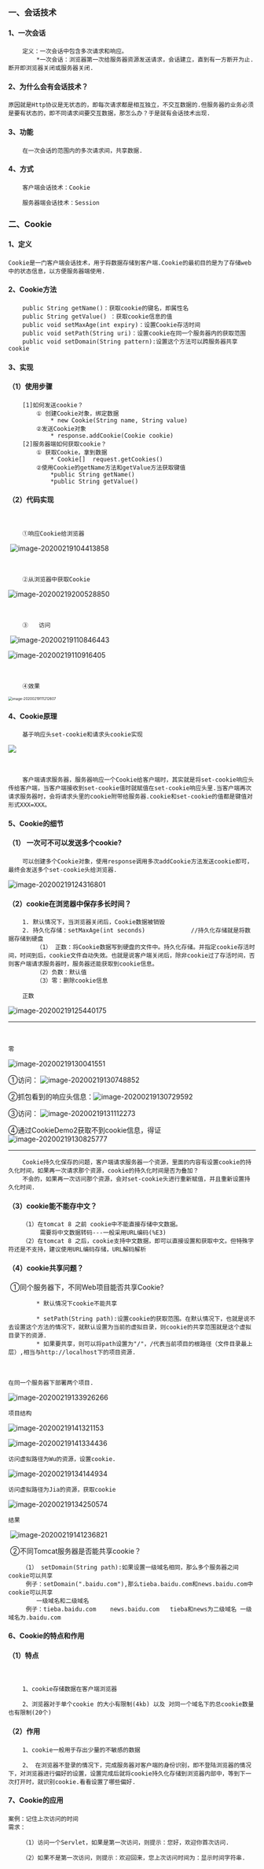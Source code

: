 ### 一、会话技术

#### 1、一次会话

```
	定义：一次会话中包含多次请求和响应。
		*一次会话：浏览器第一次给服务器资源发送请求，会话建立，直到有一方断开为止.断开即浏览器关闭或服务器关闭.
```

#### 2、为什么会有会话技术？

```
原因就是Http协议是无状态的，即每次请求都是相互独立，不交互数据的.但服务器的业务必须是要有状态的，即不同请求间要交互数据，那怎么办？于是就有会话技术出现.
```

#### 3、功能

```
	在一次会话的范围内的多次请求间，共享数据.
```

#### 4、方式

```
	客户端会话技术：Cookie

	服务器端会话技术：Session
```

### 二、Cookie

#### 1、定义

```
Cookie是一门客户端会话技术，用于将数据存储到客户端.Cookie的最初目的是为了存储web中的状态信息，以方便服务器端使用.
```

#### 2、Cookie方法

		public String getName()：获取cookie的键名，即属性名
		public String getValue() ：获取cookie信息的值
		public void setMaxAge(int expiry)：设置Cookie存活时间
		public void setPath(String uri)：设置cookie在同一个服务器内的获取范围
		public void setDomain(String pattern):设置这个方法可以跨服务器共享cookie
#### 3、实现

#### 	（1）使用步骤

```
	[1]如何发送cookie？
		① 创建Cookie对象，绑定数据
			* new Cookie(String name, String value) 
		②发送Cookie对象
			* response.addCookie(Cookie cookie) 	
	[2]服务器端如何获取cookie？	
		① 获取Cookie，拿到数据
			* Cookie[]  request.getCookies()
        ②使用Cookie的getName方法和getValue方法获取键值
    		*public String getName()
    		*public String getValue() 
```

#### 	（2）代码实现

​			

```
	①响应Cookie给浏览器
```

​					![image-20200219104413858](..\img\image-20200219104413858.png)

​		

```
	②从浏览器中获取Cookie
```

![image-20200219200528850](..\img\image-20200219104516034.png)

​			

```
	③	访问
```

​													![image-20200219110846443](..\img\image-20200219110846443.png)

![image-20200219110916405](..\img\image-20200219110916405.png)

​			

```
	④效果
```

<img src="..\img\image-20200219111212607.png" alt="image-20200219111212607" style="zoom:50%;" />

#### 4、Cookie原理

```
	基于响应头set-cookie和请求头cookie实现
```

![](..\img\Cookie原理.png)

​	

```
	客户端请求服务器，服务器响应一个Cookie给客户端时，其实就是将set-cookie响应头传给客户端，当客户端接收到set-cookie值时就赋值在set-cookie响应头里.当客户端再次请求服务器时，会将请求头里的cookie附带给服务器.cookie和set-cookie的值都是键值对形式XXX=XXX。
```



#### 5、Cookie的细节

#### 	（1） 一次可不可以发送多个cookie?

		可以创建多个Cookie对象，使用response调用多次addCookie方法发送cookie即可，最终会发送多个set-cookie头给浏览器. 
![image-20200219124316801](..\img\image-20200219124316801.png)

#### 	（2）cookie在浏览器中保存多长时间？

		1. 默认情况下，当浏览器关闭后，Cookie数据被销毁
		2. 持久化存储：setMaxAge(int seconds)				//持久化存储就是将数据存储到硬盘
			（1） 正数：将Cookie数据写到硬盘的文件中。持久化存储。并指定cookie存活时间，时间到后，cookie文件自动失效。也就是说客户端关闭后，除非cookie过了存活时间，否则客户端请求服务器时，服务器还能获取到cookie信息。
			（2）负数：默认值
			（3）零：删除cookie信息
```
	正数
```

![image-20200219125440175](..\img\image-20200219125440175.png)

--------

​	

```
零
```

![image-20200219130041551](..\img\image-20200219130041551.png)

①访问：								![image-20200219130748852](..\img\image-20200219130748852.png)

②抓包看到的响应头信息：![image-20200219130729592](..\img\image-20200219130729592.png)



③访问：								![image-20200219131112273](..\img\image-20200219131112273.png)

④通过CookieDemo2获取不到cookie信息，得证![image-20200219130825777](..\img\image-20200219130825777.png)

-----



```
	Cookie持久化保存的问题，客户端请求服务器一个资源，里面的内容有设置cookie的持久化时间，如果再一次请求那个资源，cookie的持久化时间是否为叠加？
	不会的，如果再一次访问那个资源，会对set-cookie头进行重新赋值，并且重新设置持久化时间.
```



#### 	（3）cookie能不能存中文？

		（1）在tomcat 8 之前 cookie中不能直接存储中文数据。
			 需要将中文数据转码---一般采用URL编码(%E3)
		（2）在tomcat 8 之后，cookie支持中文数据，即可以直接设置和获取中文。但特殊字符还是不支持，建议使用URL编码存储，URL解码解析
#### 	（4）cookie共享问题？

​			①同个服务器下，不同Web项目能否共享Cookie?

			* 默认情况下cookie不能共享
	
			* setPath(String path):设置cookie的获取范围。在默认情况下，也就是说不去设置这个方法的情况下，就默认设置为当前的虚拟目录，则cookie的共享范围就是这个虚拟目录下的资源.
			* 如果要共享，则可以将path设置为"/"，/代表当前项目的根路径（文件目录最上层）,相当与http://localhost下的项目资源.
​				

```
在同一个服务器下部署两个项目.
```

![image-20200219133926266](..\img\image-20200219133926266.png)

```
项目结构
```

![image-20200219141321153](..\img\image-20200219141321153.png)

![image-20200219141334436](..\img\image-20200219141334436.png)

```
访问虚拟路径为Wu的资源，设置cookie.
```

![image-20200219134144934](..\img\image-20200219134144934.png)

```
访问虚拟路径为Jia的资源，获取cookie
```

![image-20200219134250574](..\img\image-20200219134250574.png)

```
结果
```

​			![image-20200219141236821](..\img\image-20200219141236821.png)



​		②不同Tomcat服务器是否能共享cookie？

```
	（1） setDomain(String path):如果设置一级域名相同，那么多个服务器之间cookie可以共享
	 例子：setDomain(".baidu.com"),那么tieba.baidu.com和news.baidu.com中cookie可以共享
		一级域名和二级域名
	 例子：tieba.baidu.com    news.baidu.com   tieba和news为二级域名 一级域名为.baidu.com
```

#### 6、Cookie的特点和作用

#### 	（1）特点

​	

```
	1、cookie存储数据在客户端浏览器

	2、浏览器对于单个cookie 的大小有限制(4kb) 以及 对同一个域名下的总cookie数量也有限制(20个)
```

#### 	（2）作用

```
	1、cookie一般用于存出少量的不敏感的数据

	2、 在浏览器不登录的情况下，完成服务器对客户端的身份识别，即不登陆浏览器的情况下，对浏览器进行偏好的设置，设置完成后就将cookie持久化存储到浏览器内部中，等到下一次打开时，就识别cookie.看看设置了哪些偏好.
```

#### 7、Cookie的应用

```
案例：记住上次访问的时间
需求：

	（1）访问一个Servlet，如果是第一次访问，则提示：您好，欢迎你首次访问.

	（2）如果不是第一次访问，则提示：欢迎回来，您上次访问时间为：显示时间字符串.
```


